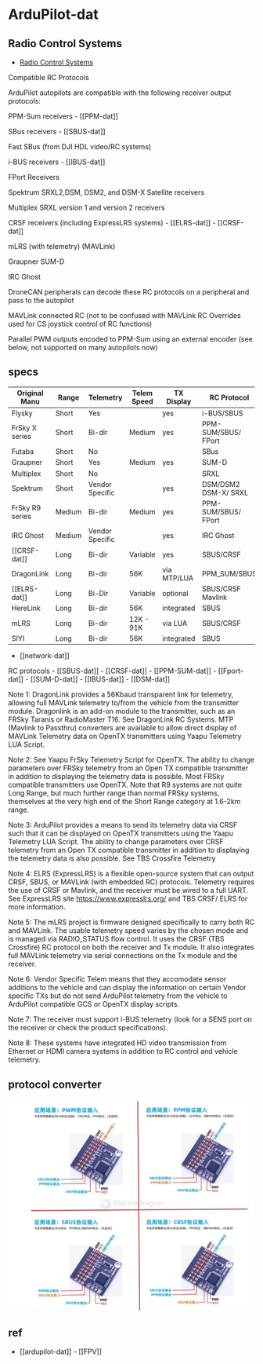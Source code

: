 
# ArduPilot-dat


## Radio Control Systems


- [Radio Control Systems](https://ardupilot.org/rover/docs/common-rc-systems.html)

Compatible RC Protocols

ArduPilot autopilots are compatible with the following receiver output protocols:

PPM-Sum receivers - [[PPM-dat]]

SBus receivers - [[SBUS-dat]]

Fast SBus (from DJI HDL video/RC systems)

i-BUS receivers - [[IBUS-dat]]

FPort Receivers

Spektrum SRXL2,DSM, DSM2, and DSM-X Satellite receivers

Multiplex SRXL version 1 and version 2 receivers

CRSF receivers (including ExpressLRS systems) - [[ELRS-dat]] - [[CRSF-dat]]

mLRS (with telemetry) (MAVLink)

Graupner SUM-D

IRC Ghost

DroneCAN peripherals can decode these RC protocols on a peripheral and pass to the autopilot

MAVLink connected RC (not to be confused with MAVLink RC Overrides used for CS joystick control of RC functions)

Parallel PWM outputs encoded to PPM-Sum using an external encoder (see below, not supported on many autopilots now)



## specs 

| Original Manu   | Range  | Telemetry       | Telem Speed | TX Display  | RC Protocol          | Notes |
| --------------- | ------ | --------------- | ----------- | ----------- | -------------------- | ----- |
| Flysky          | Short  | Yes             |             | yes         | i-BUS/SBUS           | 7     |
| FrSky X series  | Short  | Bi-dir          | Medium      | yes         | PPM-SUM/SBUS/ FPort  | 2     |
| Futaba          | Short  | No              |             |             | SBus                 |       |
| Graupner        | Short  | Yes             | Medium      | yes         | SUM-D                |       |
| Multiplex       | Short  | No              |             |             | SRXL                 |       |
| Spektrum        | Short  | Vendor Specific |             | yes         | DSM/DSM2 DSM-X/ SRXL |       |
| FrSky R9 series | Medium | Bi-dir          | Medium      | yes         | PPM-SUM/SBUS/ FPort  | 2     |
| IRC Ghost       | Medium | Vendor Specific |             | yes         | IRC Ghost            |       |
| [[CRSF-dat]]    | Long   | Bi-dir          | Variable    | yes         | SBUS/CRSF            | 3     |
| DragonLink      | Long   | Bi-dir          | 56K         | via MTP/LUA | PPM_SUM/SBUS         | 1     |
| [[ELRS-dat]]    | Long   | Bi-Dir          | Variable    | optional    | SBUS/CRSF Mavlink    | 4     |
| HereLink        | Long   | Bi-dir          | 56K         | integrated  | SBUS                 | 8     |
| mLRS            | Long   | Bi-dir          | 12K - 91K   | via LUA     | SBUS/CRSF            | 5     |
| SIYI            | Long   | Bi-dir          | 56K         | integrated  | SBUS                 | 8     |

- [[network-dat]]
  
RC protocols - [[SBUS-dat]] - [[CRSF-dat]] - [[PPM-SUM-dat]] - [[Fport-dat]] - [[SUM-D-dat]] - [[IBUS-dat]] - [[DSM-dat]]



Note 1: DragonLink provides a 56Kbaud transparent link for telemetry, allowing full MAVLink telemetry to/from the vehicle from the transmitter module. Dragonlink is an add-on module to the transmitter, such as an FRSky Taranis or RadioMaster T16. See DragonLink RC Systems. MTP (Mavlink to Passthru) converters are available to allow direct display of MAVLink Telemetry data on OpenTX transmitters using Yaapu Telemetry LUA Script.

Note 2: See Yaapu FrSky Telemetry Script for OpenTX. The ability to change parameters over FRSky telemetry from an Open TX compatible transmitter in addition to displaying the telemetry data is possible. Most FRSky compatible transmitters use OpenTX. Note that R9 systems are not quite Long Range, but much further range than normal FRSky systems, themselves at the very high end of the Short Range category at 1.6-2km range.

Note 3: ArduPilot provides a means to send its telemetry data via CRSF such that it can be displayed on OpenTX transmitters using the Yaapu Telemetry LUA Script. The ability to change parameters over CRSF telemetry from an Open TX compatible transmitter in addition to displaying the telemetry data is also possible. See TBS Crossfire Telemetry

Note 4: ELRS (ExpressLRS) is a flexible open-source system that can output CRSF, SBUS, or MAVLink (with embedded RC) protocols. Telemetry requires the use of CRSF or Mavlink, and the receiver must be wired to a full UART. See ExpressLRS site <https://www.expresslrs.org/> and TBS CRSF/ ELRS for more information.

Note 5: The mLRS project is firmware designed specifically to carry both RC and MAVLink. The usable telemetry speed varies by the chosen mode and is managed via RADIO_STATUS flow control. It uses the CRSF (TBS Crossfire) RC protocol on both the receiver and Tx module. It also integrates full MAVLink telemetry via serial connections on the Tx module and the receiver.

Note 6: Vendor Specific Telem means that they accomodate sensor additions to the vehicle and can display the information on certain Vendor specific TXs but do not send ArduPilot telemetry from the vehicle to ArduPilot compatible GCS or OpenTX display scripts.

Note 7: The receiver must support i-BUS telemetry (look for a SENS port on the receiver or check the product specifications).

Note 8: These systems have integrated HD video transmission from Ethernet or HDMI camera systems in addition to RC control and vehicle telemetry.


## protocol converter 

![](2025-05-04-16-11-57.png)


## ref 

- [[ardupilot-dat]] - [[FPV]]